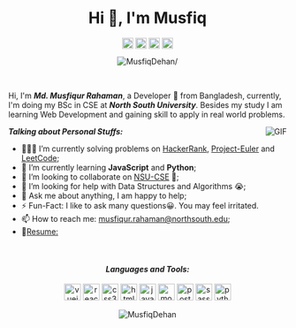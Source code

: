 <h1 align="center">Hi 👋, I'm Musfiq</h1>

<p align="center">
<a href=https://twitter.com/MusfiqDehan target="blank"><img align="center" src=https://cdn.jsdelivr.net/npm/simple-icons@3.0.1/icons/twitter.svg alt="MusfiqDehan" height="20" width="20" /></a>
<a href=https://linkedin.com/in/MusfiqDehan target="blank"><img align="center" src=https://cdn.jsdelivr.net/npm/simple-icons@3.0.1/icons/linkedin.svg alt="rahuldkjain" height="20" width="20" /></a>
<a href=https://leetcode.com/MusfiqDehan target="blank"><img align="center" src=https://cdn.jsdelivr.net/npm/simple-icons@3.0.1/icons/leetcode.svg alt="MusfiqDehan" padding="10" height="20" width="20" /></a>
<a href=https://freecodecamp.com/MusfiqDehan target="blank"><img align="center" src=https://cdn.jsdelivr.net/npm/simple-icons@3.0.1/icons/freecodecamp.svg alt="MusfiqDehan" height="20" width="20" /></a>
</p>

<p align="center"> <img src=https://komarev.com/ghpvc/?username=MusfiqDehan alt=MusfiqDehan/> </p>

<br/>

Hi, I'm ***Md. Musfiqur Rahaman***, a Developer 🚀 from Bangladesh, currently, I'm doing my BSc in CSE at ***North South University***. Besides my study I am learning Web Development and gaining skill to apply in real world problems.

  <img align="right" alt="GIF" src="https://media.giphy.com/media/L8K62iTDkzGX6/giphy.gif" />
  
***Talking about Personal Stuffs:***

- 👨🏽‍💻 I’m currently solving problems on [HackerRank](https://github.com/MusfiqDehan/HackerRank), [Project-Euler](https://github.com/MusfiqDehan/Project-Euler) and [LeetCode](https://github.com/MusfiqDehan/LeetCode);
- 🌱 I’m currently learning **JavaScript** and **Python**; 
- 👯 I’m looking to collaborate on [NSU-CSE](https://github.com/MusfiqDehan) 🤝;
- 🤔 I’m looking for help with Data Structures and Algorithms 😭;
- 💬 Ask me about anything, I am happy to help;
- ⚡️ Fun-Fact: I like to ask many questions😀. You may feel irritated.
- 📫 How to reach me: musfiqur.rahaman@northsouth.edu;
- 📝<a download href="#">Resume: </a>

<br>

<h4 align="center"><i>Languages and Tools:</i></h4>  
<p align="center"><img src=https://devicons.github.io/devicon/devicon.git/icons/vuejs/vuejs-original-wordmark.svg alt=vuejs width="30" height="30"/> 
  <img src=https://devicons.github.io/devicon/devicon.git/icons/react/react-original-wordmark.svg alt=react width="30" height="30"/> 
  <img src=https://devicons.github.io/devicon/devicon.git/icons/css3/css3-original-wordmark.svg alt=css3 width="30" height="30"/> 
  <img src=https://devicons.github.io/devicon/devicon.git/icons/html5/html5-original-wordmark.svg alt=html5 width="30" height="30"/> 
  <img src=https://devicons.github.io/devicon/devicon.git/icons/javascript/javascript-original.svg alt=javascript width="30" height="30"/> 
  <img src=https://devicons.github.io/devicon/devicon.git/icons/mongodb/mongodb-original-wordmark.svg alt=mongodb width="30" height="30"/> 
  <img src=https://devicons.github.io/devicon/devicon.git/icons/postgresql/postgresql-original-wordmark.svg alt=postgresql width="30" height="30"/> 
  <img src=https://devicons.github.io/devicon/devicon.git/icons/sass/sass-original.svg alt=sass width="30" height="30"/> 
  <img src=https://devicons.github.io/devicon/devicon.git/icons/python/python-original-wordmark.svg alt=python width="30" height="30"/>
</p>

<p align="center"> <img src=https://github-readme-stats.vercel.app/api?username=MusfiqDehan&show_icons=true alt=MusfiqDehan /> </p>
